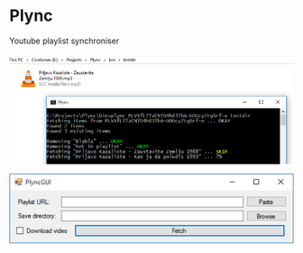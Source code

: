 # Plync
Youtube playlist synchroniser

![alt text](https://raw.githubusercontent.com/cartman300/Plync/master/screenshots/a.png "Example")

![alt text](https://raw.githubusercontent.com/cartman300/Plync/master/screenshots/b.png "GUI Exampel")